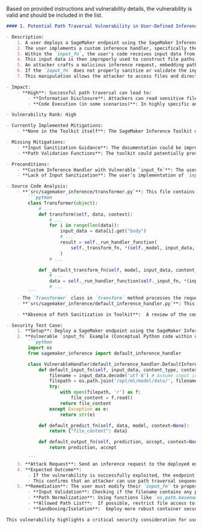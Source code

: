 Based on provided instructions and vulnerability details, the vulnerability is valid and should be included in the list.

```markdown
#### 1. Potential Path Traversal Vulnerability in User-Defined Inference Handlers

- Description:
    1. A user deploys a SageMaker endpoint using the SageMaker Inference Toolkit.
    2. The user implements a custom inference handler, specifically the `input_fn`, to preprocess incoming requests.
    3. Within the `input_fn`, the user's code receives input data from the inference request.
    4. This input data is then improperly used to construct file paths, for example, to load model files or data files.
    5. An attacker crafts a malicious inference request, embedding path traversal sequences (e.g., `../`, URL encoded sequences, or similar) within the input data.
    6. If the `input_fn` does not properly sanitize or validate the input data before using it to construct file paths, the attacker can manipulate the file path.
    7. This manipulation allows the attacker to access files and directories outside of the intended model directory or data directory, potentially gaining unauthorized access to sensitive information or system files on the container.

- Impact:
    - **High**: Successful path traversal can lead to:
        - **Information Disclosure**: Attackers can read sensitive files on the container, such as configuration files, environment variables, or even model weights if they are stored as files and accessible.
        - **Code Execution (in some scenarios)**: In highly specific and less likely scenarios, if the attacker can overwrite executable files or libraries used by the inference service (depending on file permissions and service design), it *might* lead to code execution, but this is less direct and depends heavily on the user's environment and handler implementation. The primary risk is information disclosure.

- Vulnerability Rank: High

- Currently Implemented Mitigations:
    - **None in the Toolkit itself**: The SageMaker Inference Toolkit does not enforce any specific sanitization or validation on user-provided input within the `input_fn` or `model_fn`. It provides the framework but relies on the user to implement secure handlers. The provided code examples in the repository also do not include specific path traversal mitigations in user handler examples.

- Missing Mitigations:
    - **Input Sanitization Guidance**: The documentation could be improved to explicitly warn users about the risks of path traversal vulnerabilities when handling user-provided input in `input_fn` and `model_fn`. It should recommend best practices for sanitizing and validating user inputs before using them to construct file paths.
    - **Path Validation Functions**: The toolkit could potentially provide utility functions to assist users in validating and sanitizing file paths, ensuring they remain within expected directories. However, this might be too restrictive and limit user flexibility. The primary missing mitigation is clear guidance and warnings.

- Preconditions:
    - **Custom Inference Handler with Vulnerable `input_fn`**: The user must implement a custom inference handler where the `input_fn` (or potentially `model_fn`) uses user-provided input to construct file paths.
    - **Lack of Input Sanitization**: The user's implementation of `input_fn` must fail to sanitize or validate user-provided input before using it in file path construction.

- Source Code Analysis:
    - **`src/sagemaker_inference/transformer.py`**: This file contains the `Transformer` class that calls the user-defined `input_fn`.
        ```python
        class Transformer(object):
            # ...
            def transform(self, data, context):
                # ...
                for i in range(len(data)):
                    input_data = data[i].get("body")
                    # ...
                    result = self._run_handler_function(
                        self._transform_fn, *(self._model, input_data, content_type, accept)
                    )
                # ...

            def _default_transform_fn(self, model, input_data, content_type, accept, context=None):
                # ...
                data = self._run_handler_function(self._input_fn, *(input_data, content_type)) # Calls user's input_fn
                # ...
        ```
    - The `Transformer` class in `transform` method processes the request data and calls `_default_transform_fn` which then calls the user-defined `input_fn` through `_run_handler_function`.
    - **`src/sagemaker_inference/default_inference_handler.py`**: This file provides a `DefaultInferenceHandler` with a `default_input_fn` that simply decodes the input data based on `content_type`. This default implementation is not vulnerable to path traversal itself, as it doesn't handle file paths. However, it highlights that users are expected to potentially override `input_fn` with their own custom logic, which could introduce vulnerabilities if not implemented carefully.

    - **Absence of Path Sanitization in Toolkit**:  A review of the codebase confirms that there are no built-in functions or enforced mechanisms within the SageMaker Inference Toolkit to automatically sanitize or validate file paths constructed within user-defined handlers. The toolkit provides the execution framework, but security is the responsibility of the user implementing the handlers.

- Security Test Case:
    1. **Setup**: Deploy a SageMaker endpoint using the SageMaker Inference Toolkit, with a *deliberately vulnerable* custom inference handler. This vulnerable handler's `input_fn` will take input data and use it to construct a file path to read a file. For demonstration, let's assume the `input_fn` is designed to read a file based on a filename provided in the request body.
    2. **Vulnerable `input_fn` Example (Conceptual Python code within user's `inference.py`):**
        ```python
        import os
        from sagemaker_inference import default_inference_handler

        class VulnerableHandler(default_inference_handler.DefaultInferenceHandler):
            def default_input_fn(self, input_data, content_type, context=None):
                filename = input_data.decode('utf-8') # Assume input is filename
                filepath = os.path.join('/opt/ml/model/data/', filename) # Construct filepath without sanitization
                try:
                    with open(filepath, 'r') as f:
                        file_content = f.read()
                    return file_content
                except Exception as e:
                    return str(e)

            def default_predict_fn(self, data, model, context=None):
                return {"file_content": data}

            def default_output_fn(self, prediction, accept, context=None):
                return prediction, accept

        ```
    3. **Attack Request**: Send an inference request to the deployed endpoint with a malicious payload designed for path traversal. For example, set the request body to: `"../../../etc/passwd"` (or URL encoded version if necessary).
    4. **Expected Outcome**:
        - If the vulnerability is successfully exploited, the endpoint should return the content of the `/etc/passwd` file (or an error message indicating access to `/etc/passwd` if direct content reading is restricted by permissions, but path traversal is still successful).
        - This confirms that an attacker can use path traversal sequences in the input to access files outside the intended directory, demonstrating the vulnerability in the user's custom handler.
    5. **Remediation**: The user must modify their `input_fn` to properly sanitize the `filename` input. This could involve:
        - **Input Validation**: Checking if the filename contains any path traversal sequences (e.g., `../`).
        - **Path Normalization**: Using functions like `os.path.basename` to extract only the filename and prevent directory changes.
        - **Allowed Path List**:  If possible, restrict file access to a predefined list of allowed files or directories, and validate the constructed path against this list.
        - **Sandboxing/Isolation**:  Employ more robust container security measures to limit the impact of path traversal, although input sanitization is the primary defense.

This vulnerability highlights a critical security consideration for users of the SageMaker Inference Toolkit: the responsibility for secure coding practices, especially when handling user input to construct file paths within custom inference handlers. The toolkit itself does not introduce the vulnerability, but it provides an environment where user code vulnerabilities can be exploited.